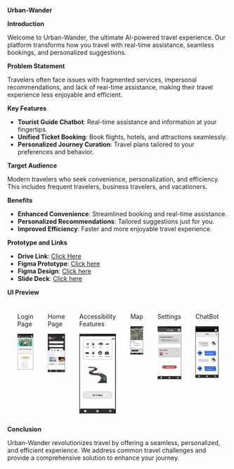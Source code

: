 **Urban-Wander**

**Introduction**

Welcome to Urban-Wander, the ultimate AI-powered travel experience. Our platform transforms how you travel with real-time assistance, seamless bookings, and personalized suggestions.

**Problem Statement**

Travelers often face issues with fragmented services, impersonal recommendations, and lack of real-time assistance, making their travel experience less enjoyable and efficient.

**Key Features**

- **Tourist Guide Chatbot**: Real-time assistance and information at your fingertips.
- **Unified Ticket Booking**: Book flights, hotels, and attractions seamlessly.
- **Personalized Journey Curation**: Travel plans tailored to your preferences and behavior.

**Target Audience**

Modern travelers who seek convenience, personalization, and efficiency. This includes frequent travelers, business travelers, and vacationers.

**Benefits**

- **Enhanced Convenience**: Streamlined booking and real-time assistance.
- **Personalized Recommendations**: Tailored suggestions just for you.
- **Improved Efficiency**: Faster and more enjoyable travel experience.

**Prototype and Links**

- **Drive Link**: [Click Here](https://drive.google.com/file/d/1cteC1JGbz0wD3_bjjaCF6KDEk7Kw8xKZ/view?usp=sharing)
- **Figma Prototype**: [Click here](https://www.figma.com/proto/PgElStuj12bRJWbsNVxfS1/Untitled?node-id=1-3&p=f&t=PS8qy0FfGDnWGRCs-1&scaling=scale-down&content-scaling=fixed&page-id=0%3A1&starting-point-node-id=1%3A2)
- **Figma Design**: [Click here](https://www.figma.com/design/PgElStuj12bRJWbsNVxfS1/Untitled?node-id=0-1&p=f&t=TUvgvlvoP1gHau46-0)
- **Slide Deck**: [Click here](https://docs.google.com/presentation/d/1mcYsL3_UoABX2fj_lAKZwPd1zbFo6lKALmJN4xlXseA/edit?usp=sharing)

**UI Preview**

<div style="display: flex; flex-wrap: wrap; justify-content: space-evenly;">
   <div style="display:inline; margin: 10px; width:min-content;">
       <p>Login Page</p>
      <img src="./Login page.png" alt="Login Page" style="width: 300px;">
      
   </div>
   <div style="display:inline; margin: 10px; width:min-content;">
      <p>Home Page</p>
      <img src="./Home page.png" alt="Home Page" style="width: 300px;">
      
   </div>
   <div style="display:inline; margin: 10px; width:min-content;">
       <p>Accessibility Features</p>
      <img src="./accessibility features.png" alt="Accessibility Features" style="width: 300px;">
     
   </div>
   <div style="display:inline; margin: 10px; width:min-content;">
      <p>Map</p>
      <img src="./Map.png" alt="Map" style="width: 300px;">
      
   </div>
   <div style="display:inline; margin: 10px; width:min-content;">
      <p>Settings</p>
      <img src="./Settings.png" alt="Settings" style="width: 300px;">
      
   </div>
   <div style="display:inline; margin: 10px; width:min-content;">
      <p>ChatBot</p>
      <img src="./ChatBot.png" alt="ChatBot" style="width: 300px;">
      
   </div>
</div>


**Conclusion**

Urban-Wander revolutionizes travel by offering a seamless, personalized, and efficient experience. We address common travel challenges and provide a comprehensive solution to enhance your journey.
